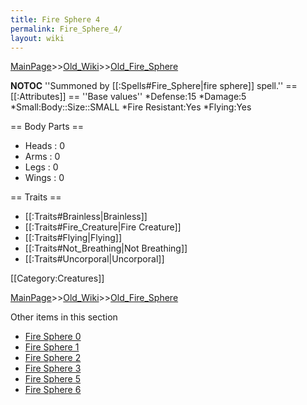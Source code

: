 ```yaml
---
title: Fire Sphere 4
permalink: Fire_Sphere_4/
layout: wiki
---
```


[MainPage](/keeperrl_wiki/ "wikilink")>>[Old_Wiki](/keeperrl_wiki/Old_Wiki "wikilink")>>[Old_Fire_Sphere](/keeperrl_wiki/Old_Fire_Sphere "wikilink")

__NOTOC__
''Summoned by [[:Spells#Fire_Sphere|fire sphere]] spell.''
== [[:Attributes]] ==
''Base values''
*Defense:15
*Damage:5
*Small:Body::Size::SMALL
*Fire Resistant:Yes
*Flying:Yes

== Body Parts ==
* Heads : 0
* Arms : 0
* Legs : 0
* Wings : 0

== Traits ==
* [[:Traits#Brainless|Brainless]]
* [[:Traits#Fire_Creature|Fire Creature]]
* [[:Traits#Flying|Flying]]
* [[:Traits#Not_Breathing|Not Breathing]]
* [[:Traits#Uncorporal|Uncorporal]]

[[Category:Creatures]]

[MainPage](/keeperrl_wiki/ "wikilink")>>[Old_Wiki](/keeperrl_wiki/Old_Wiki "wikilink")>>[Old_Fire_Sphere](/keeperrl_wiki/Old_Fire_Sphere "wikilink")

Other items in this section
-    [Fire Sphere 0](/keeperrl_wiki/Fire_Sphere_0 "wikilink")
-    [Fire Sphere 1](/keeperrl_wiki/Fire_Sphere_1 "wikilink")
-    [Fire Sphere 2](/keeperrl_wiki/Fire_Sphere_2 "wikilink")
-    [Fire Sphere 3](/keeperrl_wiki/Fire_Sphere_3 "wikilink")
-    [Fire Sphere 5](/keeperrl_wiki/Fire_Sphere_5 "wikilink")
-    [Fire Sphere 6](/keeperrl_wiki/Fire_Sphere_6 "wikilink")
